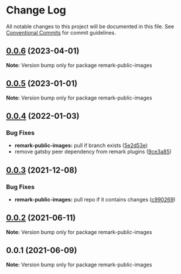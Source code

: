 # Change Log

All notable changes to this project will be documented in this file.
See [Conventional Commits](https://conventionalcommits.org) for commit guidelines.

## [0.0.6](https://github.com/adaltas/remark-gatsby-plugins/compare/remark-public-images@0.0.5...remark-public-images@0.0.6) (2023-04-01)

**Note:** Version bump only for package remark-public-images





## [0.0.5](https://github.com/adaltas/remark-gatsby-plugins/compare/remark-public-images@0.0.4...remark-public-images@0.0.5) (2023-01-01)

**Note:** Version bump only for package remark-public-images





## [0.0.4](https://github.com/adaltas/remark-gatsby-plugins/compare/remark-public-images@0.0.3...remark-public-images@0.0.4) (2022-01-03)


### Bug Fixes

* **remark-public-images:** pull if branch exists ([5e2d53e](https://github.com/adaltas/remark-gatsby-plugins/commit/5e2d53e0a9ae9b6bfae8085b83a7effc0df32336))
* remove gatsby peer dependency from remark plugins ([9ce3a85](https://github.com/adaltas/remark-gatsby-plugins/commit/9ce3a8501f3b47807b9ffa44ba7e0ddcdcc7b34b))





## [0.0.3](https://github.com/adaltas/remark-gatsby-plugins/compare/remark-public-images@0.0.2...remark-public-images@0.0.3) (2021-12-08)


### Bug Fixes

* **remark-public-images:** pull repo if it contains changes ([c990269](https://github.com/adaltas/remark-gatsby-plugins/commit/c9902698599f4bceb9de377e18b8b9555a50d029))





## [0.0.2](https://github.com/adaltas/remark-gatsby-plugins/compare/remark-public-images@0.0.1...remark-public-images@0.0.2) (2021-06-11)

**Note:** Version bump only for package remark-public-images





## 0.0.1 (2021-06-09)

**Note:** Version bump only for package remark-public-images
